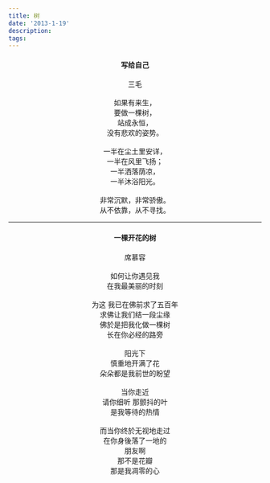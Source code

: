 ```yaml
---
title: 树
date: '2013-1-19'
description: 
tags: 
---
```

<center>
<h4>写给自己</h4>
<p>三毛<br/><br/>如果有来生，<br/>要做一棵树，<br/>站成永恒，<br/>没有悲欢的姿势。<br/><br/>一半在尘土里安详，<br/>一半在风里飞扬；<br/>一半洒落荫凉，<br/>一半沐浴阳光。<br/><br/>非常沉默，非常骄傲。<br/>从不依靠，从不寻找。</p>
<hr/>
<h4>一棵开花的树</h4>
<p>席慕容<br/><br/>如何让你遇见我<br/>在我最美丽的时刻<br/><br/>为这
我已在佛前求了五百年<br/>求佛让我们结一段尘缘<br/>佛於是把我化做一棵树<br/>长在你必经的路旁<br/><br/>阳光下<br/>慎重地开满了花<br/>朵朵都是我前世的盼望<br/><br/>当你走近<br/>请你细听
那颤抖的叶<br/>是我等待的热情<br/><br/>而当你终於无视地走过<br/>在你身後落了一地的<br/>朋友啊<br/>那不是花瓣<br/>那是我凋零的心</p>
</center>